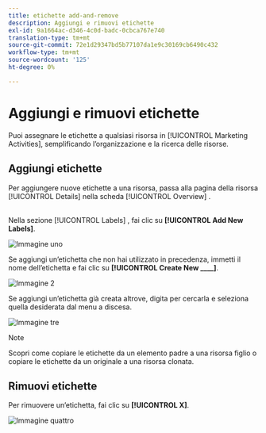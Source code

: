 ```yaml
---
title: etichette add-and-remove
description: Aggiungi e rimuovi etichette
exl-id: 9a1664ac-d346-4c0d-badc-0cbca767e740
translation-type: tm+mt
source-git-commit: 72e1d29347bd5b77107da1e9c30169cb6490c432
workflow-type: tm+mt
source-wordcount: '125'
ht-degree: 0%

---
```


# Aggiungi e rimuovi etichette

Puoi assegnare le etichette a qualsiasi risorsa in [!UICONTROL Marketing Activities], semplificando l’organizzazione e la ricerca delle risorse.

## Aggiungi etichette

Per aggiungere nuove etichette a una risorsa, passa alla pagina della risorsa [!UICONTROL Details] nella scheda [!UICONTROL Overview] .
<br> 

Nella sezione [!UICONTROL Labels] , fai clic su **[!UICONTROL Add New Labels]**.

![Immagine uno](/help/sky/assets/labels/add-and-remove-labels/add-and-remove-labels-1.jpg)

Se aggiungi un’etichetta che non hai utilizzato in precedenza, immetti il nome dell’etichetta e fai clic su **[!UICONTROL Create New ____]**.

![Immagine 2](/help/sky/assets/labels/add-and-remove-labels/add-and-remove-labels-2.jpg)

Se aggiungi un’etichetta già creata altrove, digita per cercarla e seleziona quella desiderata dal menu a discesa.

![Immagine tre](/help/sky/assets/labels/add-and-remove-labels/add-and-remove-labels-3.jpg)

>[!NOTE]
>
>Scopri come copiare le etichette da un elemento padre a una risorsa figlio o copiare le etichette da un originale a una risorsa clonata.

## Rimuovi etichette

Per rimuovere un’etichetta, fai clic su **[!UICONTROL X]**.

![Immagine quattro](/help/sky/assets/labels/add-and-remove-labels/add-and-remove-labels-4.jpg)
